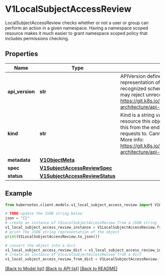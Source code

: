 # V1LocalSubjectAccessReview

LocalSubjectAccessReview checks whether or not a user or group can perform an action in a given namespace. Having a namespace scoped resource makes it much easier to grant namespace scoped policy that includes permissions checking.

## Properties

Name | Type | Description | Notes
------------ | ------------- | ------------- | -------------
**api_version** | **str** | APIVersion defines the versioned schema of this representation of an object. Servers should convert recognized schemas to the latest internal value, and may reject unrecognized values. More info: https://git.k8s.io/community/contributors/devel/sig-architecture/api-conventions.md#resources | [optional] 
**kind** | **str** | Kind is a string value representing the REST resource this object represents. Servers may infer this from the endpoint the kubernetes.client submits requests to. Cannot be updated. In CamelCase. More info: https://git.k8s.io/community/contributors/devel/sig-architecture/api-conventions.md#types-kinds | [optional] 
**metadata** | [**V1ObjectMeta**](V1ObjectMeta.md) |  | [optional] 
**spec** | [**V1SubjectAccessReviewSpec**](V1SubjectAccessReviewSpec.md) |  | 
**status** | [**V1SubjectAccessReviewStatus**](V1SubjectAccessReviewStatus.md) |  | [optional] 

## Example

```python
from kubernetes.client.models.v1_local_subject_access_review import V1LocalSubjectAccessReview

# TODO update the JSON string below
json = "{}"
# create an instance of V1LocalSubjectAccessReview from a JSON string
v1_local_subject_access_review_instance = V1LocalSubjectAccessReview.from_json(json)
# print the JSON string representation of the object
print(V1LocalSubjectAccessReview.to_json())

# convert the object into a dict
v1_local_subject_access_review_dict = v1_local_subject_access_review_instance.to_dict()
# create an instance of V1LocalSubjectAccessReview from a dict
v1_local_subject_access_review_from_dict = V1LocalSubjectAccessReview.from_dict(v1_local_subject_access_review_dict)
```
[[Back to Model list]](../README.md#documentation-for-models) [[Back to API list]](../README.md#documentation-for-api-endpoints) [[Back to README]](../README.md)


